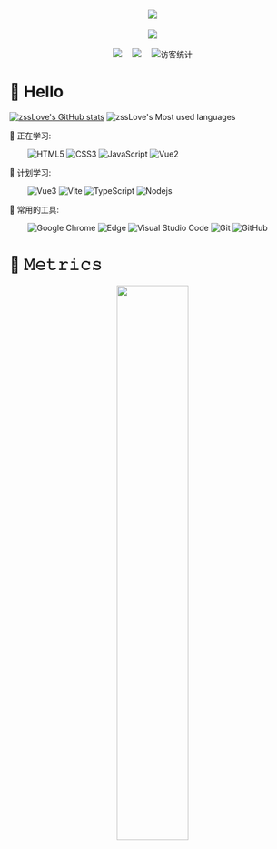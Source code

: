 
<!--
**zssLove/zssLove** is a ✨ _special_ ✨ repository because its `README.md` (this file) appears on your GitHub profile.

Here are some ideas to get you started:

- 🔭 I’m currently working on ...
- 🌱 I’m currently learning ...
- 👯 I’m looking to collaborate on ...
- 🤔 I’m looking for help with ...
- 💬 Ask me about ...
- 📫 How to reach me: ...
- 😄 Pronouns: ...
- ⚡ Fun fact: ...
-->


<!-- 动态打字效果 -->
<h1 align="center">
  <a href="https://www.loveketang.com/">
    <img src="https://readme-typing-svg.herokuapp.com/?lines=Hello%2C%20World!;欢迎来到菜鸟的Github!&center=true&size=27">
  </a>
</h1>


<!-- 敲代码的图片 -->
<div align="center" ><img order-radius="100px" src="https://cdn.jsdelivr.net/gh/sun0225SUN/photos/images/202108300019556.gif"/></div>
<br>

<!-- 个人资料徽标 -->
<div align="center">
  <a href="https://www.loveketang.com/"><img src="https://img.shields.io/badge/website-%E4%B8%AA%E4%BA%BA%E7%BD%91%E7%AB%99-blue"></a>&emsp;
  <a href="https://blog.csdn.net/qq_36982349?type=lately/"><img src="https://img.shields.io/badge/CSDN-%E5%8D%9A%E5%AE%A2-c32136"></a>&emsp;
  <!-- 访客数统计徽标 -->
  <img src="https://visitor-badge.glitch.me/badge?page_id=zssLove" alt="访客统计" />
</div>

#  🙋 Hello

<!-- 比较好的开源项目卡片 -->
[![zssLove's GitHub stats](https://github-readme-stats.vercel.app/api?username=zssLove&theme=radical&show_icons=true)](https://github.com/anuraghazra/github-readme-stats)
![zssLove's Most used languages](https://github-readme-stats.vercel.app/api/top-langs/?username=zssLove&layout=compact&hide_border=true&langs_count=10)

💪 正在学习: 

&emsp;&emsp;
![HTML5](https://img.shields.io/badge/-HTML5-E34F26?style=flat-square&logo=html5&logoColor=white)
![CSS3](https://img.shields.io/badge/-CSS3-1572B6?style=flat-square&logo=css3)
![JavaScript](https://img.shields.io/badge/-JavaScript-oringe?style=flat-square&logo=javascript)
![Vue2](https://img.shields.io/badge/-Vue2-oringe?style=flat-square&logo=vue2)



🧠 计划学习:

&emsp;&emsp;
![Vue3](https://shields.io/badge/-Vue3-success&logo=Vue3)
![Vite](https://shields.io/badge/-Vite-important)
![TypeScript](https://img.shields.io/badge/typescript-%23007ACC.svg?style=flat-square&logo=typescript&logoColor=white)
![Nodejs](https://img.shields.io/badge/-Nodejs-c0ebd?style=flat-square&logo=Node.js)


🧰 常用的工具:

&emsp;&emsp; 
![Google Chrome](https://img.shields.io/badge/Chrome-4285F4?style=flat-square&logo=GoogleChrome&logoColor=white)
![Edge](https://img.shields.io/badge/Edge-0078D7?style=flat-square&logo=Microsoft-edge&logoColor=white)
![Visual Studio Code](https://img.shields.io/badge/-Visual%20Studio%20Code-007ACC?style=flat-square&logo=Visual%20Studio%20Code&logoColor=fff)
![Git](https://img.shields.io/badge/-Git-FCC624?style=flat-square&logo=git)
![GitHub](https://img.shields.io/badge/-GitHub-pink?style=flat-square&logo=github)


# 🎯 𝙼𝚎𝚝𝚛𝚒𝚌𝚜

<!-- just img -->
<div align="center"><img width="50%" src="https://cdn.jsdelivr.net/gh/sun0225SUN/photos/images/202110311913581.gif"/></div>

